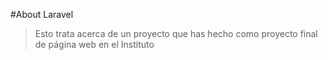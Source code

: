 #About Laravel

> Esto trata acerca de un proyecto que has hecho como proyecto final de página web en el Instituto

